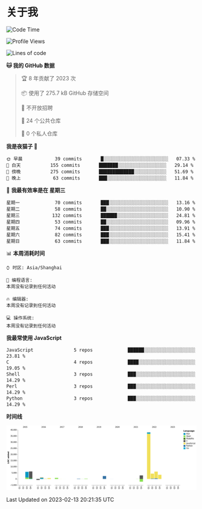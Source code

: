 # 关于我

<!--START_SECTION:waka-->
![Code Time](http://img.shields.io/badge/Code%20Time-725%20hrs%2040%20mins-blue)

![Profile Views](http://img.shields.io/badge/%E4%B8%AA%E4%BA%BA%E8%B5%84%E6%96%99%E8%A7%82%E7%9C%8B%E6%AC%A1%E6%95%B0-3-blue)

![Lines of code](https://img.shields.io/badge/%E4%BB%8E%E3%80%8CHello%20World%E3%80%8D%E8%B5%B7%E6%88%91%E5%B7%B2%E7%BB%8F%E5%86%99%E4%BA%86-70%20Thousand%20%E8%A1%8C%E4%BB%A3%E7%A0%81-blue)

**🐱 我的 GitHub 数据** 

> 🏆 8 年贡献了 2023 次
 > 
> 📦  使用了 275.7 kB GitHub 存储空间 
 > 
> 🚫 不开放招聘
 > 
> 📜 24 个公共仓库 
 > 
> 🔑 0 个私人仓库  
 > 
**我是夜猫子 🦉** 

```text
🌞 早晨            39 commits       █░░░░░░░░░░░░░░░░░░░░░░░░   07.33 % 
🌆 白天           155 commits       ███████░░░░░░░░░░░░░░░░░░   29.14 % 
🌃 傍晚           275 commits       █████████████░░░░░░░░░░░░   51.69 % 
🌙 晚上            63 commits       ███░░░░░░░░░░░░░░░░░░░░░░   11.84 % 

```
📅 **我最有效率是在 星期三** 

```text
星期一             70 commits       ███░░░░░░░░░░░░░░░░░░░░░░   13.16 % 
星期二             58 commits       ██░░░░░░░░░░░░░░░░░░░░░░░   10.90 % 
星期三            132 commits       ██████░░░░░░░░░░░░░░░░░░░   24.81 % 
星期四             53 commits       ██░░░░░░░░░░░░░░░░░░░░░░░   09.96 % 
星期五             74 commits       ███░░░░░░░░░░░░░░░░░░░░░░   13.91 % 
星期六             82 commits       ███░░░░░░░░░░░░░░░░░░░░░░   15.41 % 
星期日             63 commits       ███░░░░░░░░░░░░░░░░░░░░░░   11.84 % 

```


📊 **本周消耗时间** 

```text
⌚︎ 时区: Asia/Shanghai

💬 编程语言: 
本周没有记录到任何活动

🔥 编辑器: 
本周没有记录到任何活动

💻 操作系统: 
本周没有记录到任何活动

```

**我最常使用 JavaScript** 

```text
JavaScript               5 repos             ██████░░░░░░░░░░░░░░░░░░░   23.81 % 
C                        4 repos             ████░░░░░░░░░░░░░░░░░░░░░   19.05 % 
Shell                    3 repos             ███░░░░░░░░░░░░░░░░░░░░░░   14.29 % 
Perl                     3 repos             ███░░░░░░░░░░░░░░░░░░░░░░   14.29 % 
Python                   3 repos             ███░░░░░░░░░░░░░░░░░░░░░░   14.29 % 

```


**时间线**

![Chart not found](https://raw.githubusercontent.com/Arondight/Arondight/master/charts/bar_graph.png) 


 Last Updated on 2023-02-13 20:21:35 UTC
<!--END_SECTION:waka-->
